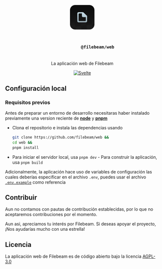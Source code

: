 <div align="center">
    <a href="https://github.com/ShaanCoding/ReadME-Generator">
        <img src="static/icons/any.png" title="Filebeam" alt="Icono de Filebeam"
        height="80" width="80">
    </a>
    <h3 align="center">
        <code>
            @filebeam/web
        </code>
    </h3>
    <p align="center">
        La aplicación web de Filebeam
    </p>
    <div align="center">
        <!-- todo: add more badges (maybe) -->
        <a href="https://svelte.dev/">
            <img alt="Svelte"
            src="https://img.shields.io/badge/svelte-FF3E00?style=flat-square&logo=svelte&logoColor=white" />
        </a>
    </div>
</div>

## Configuración local

### Requisitos previos

Antes de preparar un entorno de desarrollo necesitaras haber instalado
previamente una version reciente de
[**node**](https://nodejs.org/en/download/package-manager) y
[**pnpm**](https://pnpm.io/installation)

-   Clona el repositorio e instala las dependencias usando

    ```sh
    git clone https://github.com/filebeam/web &&
    cd web &&
    pnpm install
    ```

-   Para iniciar el servidor local, usa `pnpm dev` - Para construir la
    aplicación, usa `pnpm build`

Adicionalmente, la aplicación hace uso de variables de configuración las cuales
deberías especificar en el archivo `.env`, puedes usar el archivo
[`.env.example`](.env.example) como referencia

## Contribuir

Aun no contamos con pautas de contribución establecidas, por lo que no
aceptaremos contribuciones por el momento.

Aun asi, apreciamos tu interés por Filebeam. Si deseas apoyar el proyecto, ¡Nos
ayudarías mucho con una estrella!

## Licencia

La aplicación web de Filebeam es de código abierto bajo la licencia
[AGPL-3.0](LICENSE)
